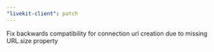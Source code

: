 ```yaml
---
"livekit-client": patch
---
```


Fix backwards compatibility for connection url creation due to missing URL.size property
